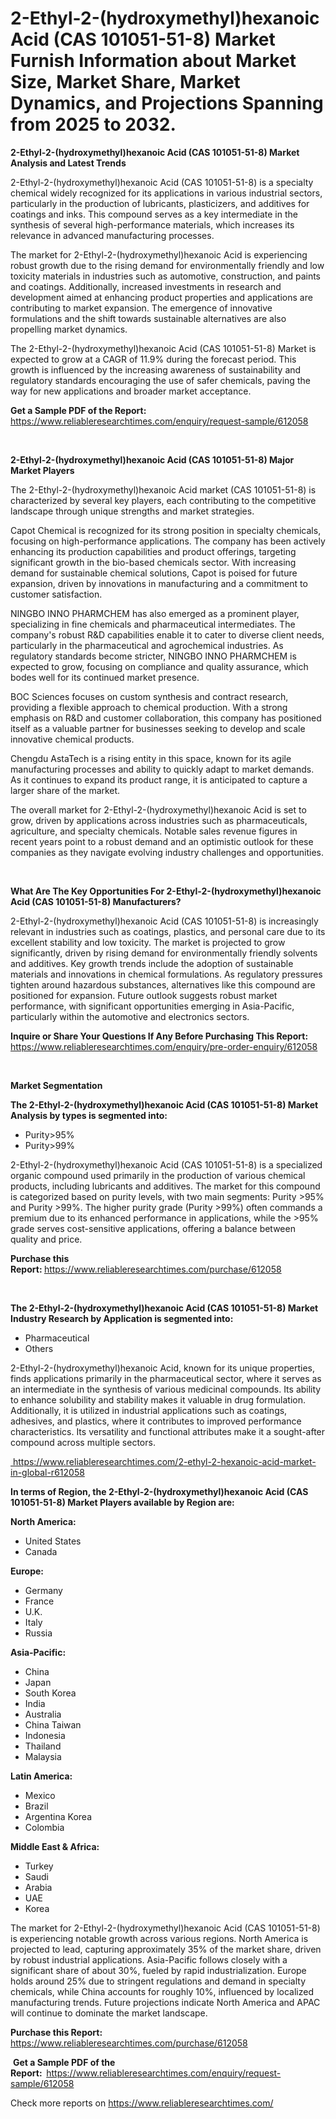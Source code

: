 <p><h1>2-Ethyl-2-(hydroxymethyl)hexanoic Acid (CAS 101051-51-8) Market Furnish Information about Market Size, Market Share, Market Dynamics, and Projections Spanning from 2025 to 2032.</h1></p><p><strong>2-Ethyl-2-(hydroxymethyl)hexanoic Acid (CAS 101051-51-8) Market Analysis and Latest Trends</strong></p>
<p><p>2-Ethyl-2-(hydroxymethyl)hexanoic Acid (CAS 101051-51-8) is a specialty chemical widely recognized for its applications in various industrial sectors, particularly in the production of lubricants, plasticizers, and additives for coatings and inks. This compound serves as a key intermediate in the synthesis of several high-performance materials, which increases its relevance in advanced manufacturing processes.</p><p>The market for 2-Ethyl-2-(hydroxymethyl)hexanoic Acid is experiencing robust growth due to the rising demand for environmentally friendly and low toxicity materials in industries such as automotive, construction, and paints and coatings. Additionally, increased investments in research and development aimed at enhancing product properties and applications are contributing to market expansion. The emergence of innovative formulations and the shift towards sustainable alternatives are also propelling market dynamics.</p><p>The 2-Ethyl-2-(hydroxymethyl)hexanoic Acid (CAS 101051-51-8) Market is expected to grow at a CAGR of 11.9% during the forecast period. This growth is influenced by the increasing awareness of sustainability and regulatory standards encouraging the use of safer chemicals, paving the way for new applications and broader market acceptance.</p></p>
<p><strong>Get a Sample PDF of the Report:&nbsp;</strong> <a href="https://www.reliableresearchtimes.com/enquiry/request-sample/612058?utm_campaign=3036&utm_medium=2&utm_source=Github&utm_content=ia&utm_term=02042025&utm_id=2-ethyl-2-hydroxymethylhexanoic-acid-cas-101051-51-8">https://www.reliableresearchtimes.com/enquiry/request-sample/612058</a></p>
<p>&nbsp;</p>
<p><strong>2-Ethyl-2-(hydroxymethyl)hexanoic Acid (CAS 101051-51-8) Major Market Players</strong></p>
<p><p>The 2-Ethyl-2-(hydroxymethyl)hexanoic Acid market (CAS 101051-51-8) is characterized by several key players, each contributing to the competitive landscape through unique strengths and market strategies. </p><p>Capot Chemical is recognized for its strong position in specialty chemicals, focusing on high-performance applications. The company has been actively enhancing its production capabilities and product offerings, targeting significant growth in the bio-based chemicals sector. With increasing demand for sustainable chemical solutions, Capot is poised for future expansion, driven by innovations in manufacturing and a commitment to customer satisfaction.</p><p>NINGBO INNO PHARMCHEM has also emerged as a prominent player, specializing in fine chemicals and pharmaceutical intermediates. The company's robust R&D capabilities enable it to cater to diverse client needs, particularly in the pharmaceutical and agrochemical industries. As regulatory standards become stricter, NINGBO INNO PHARMCHEM is expected to grow, focusing on compliance and quality assurance, which bodes well for its continued market presence.</p><p>BOC Sciences focuses on custom synthesis and contract research, providing a flexible approach to chemical production. With a strong emphasis on R&D and customer collaboration, this company has positioned itself as a valuable partner for businesses seeking to develop and scale innovative chemical products.</p><p>Chengdu AstaTech is a rising entity in this space, known for its agile manufacturing processes and ability to quickly adapt to market demands. As it continues to expand its product range, it is anticipated to capture a larger share of the market.</p><p>The overall market for 2-Ethyl-2-(hydroxymethyl)hexanoic Acid is set to grow, driven by applications across industries such as pharmaceuticals, agriculture, and specialty chemicals. Notable sales revenue figures in recent years point to a robust demand and an optimistic outlook for these companies as they navigate evolving industry challenges and opportunities.</p></p>
<p>&nbsp;</p>
<p><strong>What Are The Key Opportunities For 2-Ethyl-2-(hydroxymethyl)hexanoic Acid (CAS 101051-51-8) Manufacturers?</strong></p>
<p><p>2-Ethyl-2-(hydroxymethyl)hexanoic Acid (CAS 101051-51-8) is increasingly relevant in industries such as coatings, plastics, and personal care due to its excellent stability and low toxicity. The market is projected to grow significantly, driven by rising demand for environmentally friendly solvents and additives. Key growth trends include the adoption of sustainable materials and innovations in chemical formulations. As regulatory pressures tighten around hazardous substances, alternatives like this compound are positioned for expansion. Future outlook suggests robust market performance, with significant opportunities emerging in Asia-Pacific, particularly within the automotive and electronics sectors.</p></p>
<p><strong>Inquire or Share Your Questions If Any Before Purchasing This Report:</strong> <a href="https://www.reliableresearchtimes.com/enquiry/pre-order-enquiry/612058?utm_campaign=3036&utm_medium=2&utm_source=Github&utm_content=ia&utm_term=02042025&utm_id=2-ethyl-2-hydroxymethylhexanoic-acid-cas-101051-51-8">https://www.reliableresearchtimes.com/enquiry/pre-order-enquiry/612058</a></p>
<p>&nbsp;</p>
<p><strong>Market Segmentation</strong></p>
<p><strong>The 2-Ethyl-2-(hydroxymethyl)hexanoic Acid (CAS 101051-51-8) Market Analysis by types is segmented into:</strong></p>
<p><ul><li>Purity>95%</li><li>Purity>99%</li></ul></p>
<p><p>2-Ethyl-2-(hydroxymethyl)hexanoic Acid (CAS 101051-51-8) is a specialized organic compound used primarily in the production of various chemical products, including lubricants and additives. The market for this compound is categorized based on purity levels, with two main segments: Purity >95% and Purity >99%. The higher purity grade (Purity >99%) often commands a premium due to its enhanced performance in applications, while the >95% grade serves cost-sensitive applications, offering a balance between quality and price.</p></p>
<p><strong>Purchase this Report:&nbsp;</strong><a href="https://www.reliableresearchtimes.com/purchase/612058?utm_campaign=3036&utm_medium=2&utm_source=Github&utm_content=ia&utm_term=02042025&utm_id=2-ethyl-2-hydroxymethylhexanoic-acid-cas-101051-51-8">https://www.reliableresearchtimes.com/purchase/612058</a></p>
<p>&nbsp;</p>
<p><strong>The 2-Ethyl-2-(hydroxymethyl)hexanoic Acid (CAS 101051-51-8) Market Industry Research by Application is segmented into:</strong></p>
<p><ul><li>Pharmaceutical</li><li>Others</li></ul></p>
<p><p>2-Ethyl-2-(hydroxymethyl)hexanoic Acid, known for its unique properties, finds applications primarily in the pharmaceutical sector, where it serves as an intermediate in the synthesis of various medicinal compounds. Its ability to enhance solubility and stability makes it valuable in drug formulation. Additionally, it is utilized in industrial applications such as coatings, adhesives, and plastics, where it contributes to improved performance characteristics. Its versatility and functional attributes make it a sought-after compound across multiple sectors.</p></p>
<p><a href="https://www.reliableresearchtimes.com/2-ethyl-2-hexanoic-acid-market-in-global-r612058?utm_campaign=3036&utm_medium=2&utm_source=Github&utm_content=ia&utm_term=02042025&utm_id=2-ethyl-2-hydroxymethylhexanoic-acid-cas-101051-51-8">&nbsp;https://www.reliableresearchtimes.com/2-ethyl-2-hexanoic-acid-market-in-global-r612058</a></p>
<p><strong>In terms of Region, the 2-Ethyl-2-(hydroxymethyl)hexanoic Acid (CAS 101051-51-8) Market Players available by Region are:</strong></p>
<p>
    <p> <strong> North America: </strong>
        <ul>
            <li>United States</li>
            <li>Canada</li>
        </ul>
        </p> 
    <p> <strong> Europe: </strong>
        <ul>
            <li>Germany</li>
            <li>France</li>
            <li>U.K.</li>
            <li>Italy</li>
            <li>Russia</li>
        </ul>
        </p> 
    <p> <strong> Asia-Pacific: </strong>
        <ul>
            <li>China</li>
            <li>Japan</li>
            <li>South Korea</li>
            <li>India</li>
            <li>Australia</li>
            <li>China Taiwan</li>
            <li>Indonesia</li>
            <li>Thailand</li>
            <li>Malaysia</li>
        </ul>
        </p> 
    <p> <strong> Latin America: </strong>
        <ul>
            <li>Mexico</li>
            <li>Brazil</li>
            <li>Argentina Korea</li>
            <li>Colombia</li>
        </ul>
        </p> 
    <p> <strong> Middle East & Africa: </strong>
        <ul>
            <li>Turkey</li>
            <li>Saudi</li>
            <li>Arabia</li>
            <li>UAE</li>
            <li>Korea</li>
        </ul>
    </p>
    </p>
<p><p>The market for 2-Ethyl-2-(hydroxymethyl)hexanoic Acid (CAS 101051-51-8) is experiencing notable growth across various regions. North America is projected to lead, capturing approximately 35% of the market share, driven by robust industrial applications. Asia-Pacific follows closely with a significant share of about 30%, fueled by rapid industrialization. Europe holds around 25% due to stringent regulations and demand in specialty chemicals, while China accounts for roughly 10%, influenced by localized manufacturing trends. Future projections indicate North America and APAC will continue to dominate the market landscape.</p></p>
<p><strong>Purchase this Report: </strong><a href="https://www.reliableresearchtimes.com/purchase/612058?utm_campaign=3036&utm_medium=2&utm_source=Github&utm_content=ia&utm_term=02042025&utm_id=2-ethyl-2-hydroxymethylhexanoic-acid-cas-101051-51-8">https://www.reliableresearchtimes.com/purchase/612058</a></p>
<p>&nbsp;<strong>Get a Sample PDF of the Report:&nbsp;&nbsp;</strong><a href="https://www.reliableresearchtimes.com/enquiry/request-sample/612058?utm_campaign=3036&utm_medium=2&utm_source=Github&utm_content=ia&utm_term=02042025&utm_id=2-ethyl-2-hydroxymethylhexanoic-acid-cas-101051-51-8">https://www.reliableresearchtimes.com/enquiry/request-sample/612058</a></p>
<p><strong></strong></p>
<p>Check more reports on <a href="https://www.reliableresearchtimes.com/?utm_campaign=3036&utm_medium=2&utm_source=Github&utm_content=ia&utm_term=02042025&utm_id=2-ethyl-2-hydroxymethylhexanoic-acid-cas-101051-51-8">https://www.reliableresearchtimes.com/</a></p>